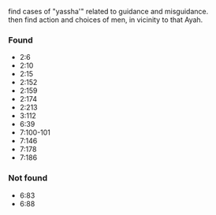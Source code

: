 find cases of "yassha'" related to guidance and misguidance.   
then find action and choices of men, in vicinity to that Ayah.

### Found 
- 2:6
- 2:10
- 2:15
- 2:152
- 2:159
- 2:174
- 2:213
- 3:112
- 6:39
- 7:100-101
- 7:146
- 7:178
- 7:186

### Not found
- 6:83
- 6:88
